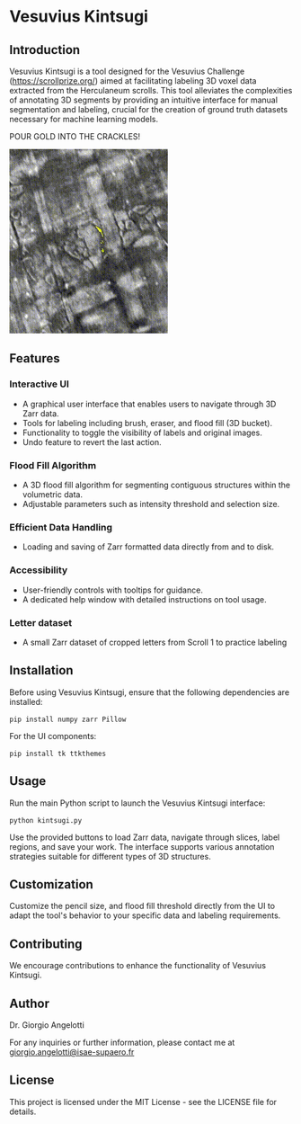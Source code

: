 # Vesuvius Kintsugi

## Introduction

Vesuvius Kintsugi is a tool designed for the Vesuvius Challenge (https://scrollprize.org/) aimed at facilitating labeling 3D voxel data extracted from the Herculaneum scrolls. This tool alleviates the complexities of annotating 3D segments by providing an intuitive interface for manual segmentation and labeling, crucial for the creation of ground truth datasets necessary for machine learning models.

POUR GOLD INTO THE CRACKLES!

![ pour gold](example.gif)
## Features

### Interactive UI
- A graphical user interface that enables users to navigate through 3D Zarr data.
- Tools for labeling including brush, eraser, and flood fill (3D bucket).
- Functionality to toggle the visibility of labels and original images.
- Undo feature to revert the last action.

### Flood Fill Algorithm
- A 3D flood fill algorithm for segmenting contiguous structures within the volumetric data.
- Adjustable parameters such as intensity threshold and selection size.

### Efficient Data Handling
- Loading and saving of Zarr formatted data directly from and to disk.

### Accessibility
- User-friendly controls with tooltips for guidance.
- A dedicated help window with detailed instructions on tool usage.

### Letter dataset
- A small Zarr dataset of cropped letters from Scroll 1 to practice labeling

## Installation

Before using Vesuvius Kintsugi, ensure that the following dependencies are installed:

```console
pip install numpy zarr Pillow
```

For the UI components:
```console
pip install tk ttkthemes
```
## Usage
Run the main Python script to launch the Vesuvius Kintsugi interface:
```console
python kintsugi.py
```
Use the provided buttons to load Zarr data, navigate through slices, label regions, and save your work. The interface supports various annotation strategies suitable for different types of 3D structures.

## Customization
Customize the pencil size, and flood fill threshold directly from the UI to adapt the tool's behavior to your specific data and labeling requirements.

## Contributing
We encourage contributions to enhance the functionality of Vesuvius Kintsugi.

## Author
Dr. Giorgio Angelotti

For any inquiries or further information, please contact me at giorgio.angelotti@isae-supaero.fr

## License
This project is licensed under the MIT License - see the LICENSE file for details.


